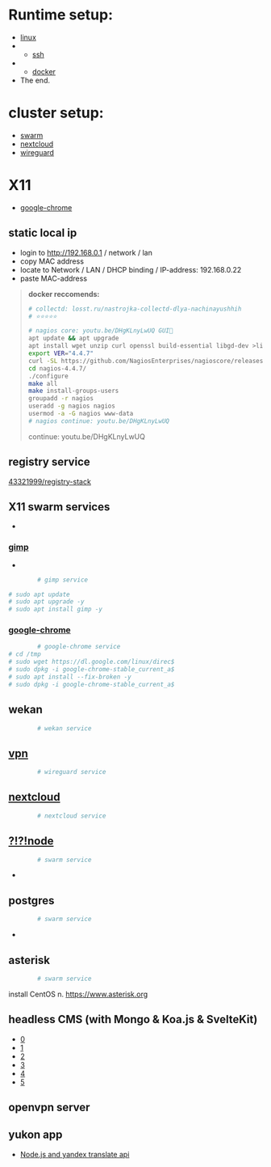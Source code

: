 # Runtime setup:
- [linux](linux/README.md) 
- - [ssh](ssh/README.md)
- - [docker](docker/README.md)
- The end.
# cluster setup:
- [swarm](swarm/README.md)
- [nextcloud](nextcloud/README.md)
- [wireguard]()
# X11
- [google-chrome]()

## static local ip
- login to http://192.168.0.1 / network / lan
- copy MAC address
- locate to Network / LAN / DHCP binding / IP-address: 192.168.0.22
- paste MAC-address


> 
> __docker reccomends:__
>```sh
># collectd: losst.ru/nastrojka-collectd-dlya-nachinayushhih
># ⭐️⭐️⭐️⭐️⭐️
>```
>```sh
># nagios core: youtu.be/DHgKLnyLwUQ GUI🥴
>apt update && apt upgrade
>apt install wget unzip curl openssl build-essential libgd-dev >libssl-dev l$
>export VER="4.4.7"
>curl -SL https://github.com/NagiosEnterprises/nagioscore/releases/>download$
>cd nagios-4.4.7/
>./configure
>make all
>make install-groups-users
>groupadd -r nagios
>useradd -g nagios nagios
>usermod -a -G nagios www-data
># nagios continue: youtu.be/DHgKLnyLwUQ
>```
>continue: youtu.be/DHgKLnyLwUQ
>

## registry service
[43321999/registry-stack](43321999/registry-stack)

## X11 swarm services
- 
### [gimp](docs.microsoft.com/ru-ru/windows/wsl/tutorials/gui-apps#install-gimp)
- 
```sh
        # gimp service

# sudo apt update
# sudo apt upgrade -y
# sudo apt install gimp -y
```
### [google-chrome](docs.microsoft.com/ru-ru/windows/wsl/tutorials/gui-apps#install-google-chrome-for-linux)
```sh
        # google-chrome service
# cd /tmp
# sudo wget https://dl.google.com/linux/direc$
# sudo dpkg -i google-chrome-stable_current_a$
# sudo apt install --fix-broken -y
# sudo dpkg -i google-chrome-stable_current_a$
```
## wekan
```sh
        # wekan service
```
## [vpn](https://docs.docker.com/samples/wireguard/)
```sh
        # wireguard service
```

## [nextcloud](https://docs.docker.com/samples/nextcloud/)
```sh
        # nextcloud service
```
## [?!?!node](https://nodejs.org/)
```sh
        # swarm service
```
-
## postgres
```sh
        # swarm service
```
-
##
## asterisk
```sh
        # swarm service
```
install CentOS
n. 
https://www.asterisk.org
## headless CMS (with Mongo & Koa.js & SvelteKit)
- [0](https://strapi.io)
- [1](https://www.npmjs.com/package/yandex-pdd-dns)
- [2](https://nodecms.guide/)
- [3](https://jamstack.org/headless-cms/)
- [4](https://www.npmjs.com/search?q=cms%20koa%20mongo)
- [5](https://vk.com/away.php?to=https%3A%2F%2Fdocs.google.com%2Fspreadsheets%2Fd%2F1DZC8TQz5oNECskVzh1CDCBD89VamNBdXXuQwyAJeoCQ%2Fedit%23gid%3D1994570499&cc_key=)
## openvpn server
## yukon app
- [Node.js and yandex translate api](https://www.youtube.com/watch?v=DsCcK2s6TwU)
	
